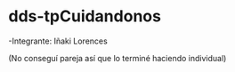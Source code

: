 # dds-tpCuidandonos
-Integrante: Iñaki Lorences

(No conseguí pareja así que lo terminé haciendo individual)
